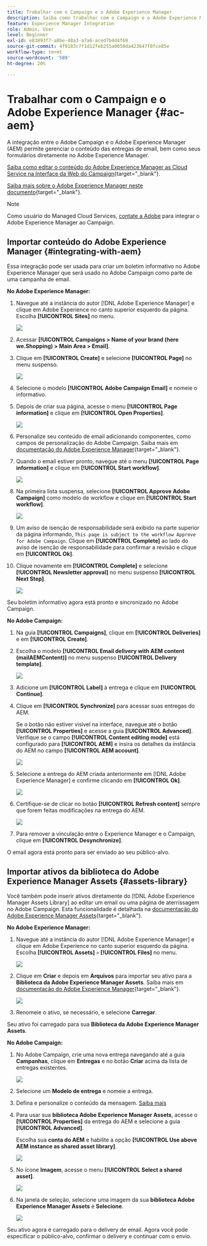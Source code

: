 ```yaml
---
title: Trabalhar com o Campaign e o Adobe Experience Manager
description: Saiba como trabalhar com o Campaign e o Adobe Experience Manager
feature: Experience Manager Integration
role: Admin, User
level: Beginner
exl-id: e83893f7-a8be-48a3-a7a6-aced7b4d4f69
source-git-commit: 4f9183c7f1d12feb255a0050da423647f0fce85e
workflow-type: tm+mt
source-wordcount: '589'
ht-degree: 20%

---
```


# Trabalhar com o Campaign e o Adobe Experience Manager {#ac-aem}

A integração entre o Adobe Campaign e o Adobe Experience Manager (AEM) permite gerenciar o conteúdo das entregas de email, bem como seus formulários diretamente no Adobe Experience Manager.

[Saiba como editar o conteúdo do Adobe Experience Manager as Cloud Service na Interface da Web do Campaign](https://experienceleague.adobe.com/docs/campaign-web/v8/integrations/aem-content.html?lang=pt-BR){target="_blank"}.

[Saiba mais sobre o Adobe Experience Manager neste documento](https://experienceleague.adobe.com/docs/experience-manager-65/administering/integration/campaignonpremise.html?lang=pt-BR#aem-and-adobe-campaign-integration-workflow){target="_blank"}.


>[!NOTE]
>
>Como usuário do Managed Cloud Services, [contate a Adobe](../start/campaign-faq.md#support) para integrar o Adobe Experience Manager ao Campaign.

## Importar conteúdo do Adobe Experience Manager {#integrating-with-aem}

Essa integração pode ser usada para criar um boletim informativo no Adobe Experience Manager que será usado no Adobe Campaign como parte de uma campanha de email.

**No Adobe Experience Manager:**

1. Navegue até a instância do autor [!DNL Adobe Experience Manager] e clique em Adobe Experience no canto superior esquerdo da página. Escolha **[!UICONTROL Sites]** no menu.

   ![](assets/aem_authoring_1.png)

1. Acessar **[!UICONTROL Campaigns > Name of your brand (here we.Shopping) > Main Area > Email]**.

1. Clique em **[!UICONTROL Create]** e selecione **[!UICONTROL Page]** no menu suspenso.

   ![](assets/aem_authoring_2.png)

1. Selecione o modelo **[!UICONTROL Adobe Campaign Email]** e nomeie o informativo.

1. Depois de criar sua página, acesse o menu **[!UICONTROL Page information]** e clique em **[!UICONTROL Open Properties]**.

   ![](assets/aem_authoring_3.png)

1. Personalize seu conteúdo de email adicionando componentes, como campos de personalização do Adobe Campaign. Saiba mais em [documentação do Adobe Experience Manager](https://experienceleague.adobe.com/docs/experience-manager-65/content/sites/authoring/aem-adobe-campaign/campaign.html?lang=pt-BR#editing-email-content){target="_blank"}.

1. Quando o email estiver pronto, navegue até o menu **[!UICONTROL Page information]** e clique em **[!UICONTROL Start workflow]**.

   ![](assets/aem_authoring_4.png)

1. Na primeira lista suspensa, selecione **[!UICONTROL Approve Adobe Campaign]** como modelo de workflow e clique em **[!UICONTROL Start workflow]**.

   ![](assets/aem_authoring_5.png)

1. Um aviso de isenção de responsabilidade será exibido na parte superior da página informando, `This page is subject to the workflow Approve for Adobe Campaign`. Clique em **[!UICONTROL Complete]** ao lado do aviso de isenção de responsabilidade para confirmar a revisão e clique em **[!UICONTROL Ok]**.

1. Clique novamente em **[!UICONTROL Complete]** e selecione **[!UICONTROL Newsletter approval]** no menu suspenso **[!UICONTROL Next Step]**.

   ![](assets/aem_authoring_6.png)

Seu boletim informativo agora está pronto e sincronizado no Adobe Campaign.

**No Adobe Campaign:**

1. Na guia **[!UICONTROL Campaigns]**, clique em **[!UICONTROL Deliveries]** e em **[!UICONTROL Create]**.

1. Escolha o modelo **[!UICONTROL Email delivery with AEM content (mailAEMContent)]** no menu suspenso **[!UICONTROL Delivery template]**.

   ![](assets/aem_authoring_7.png)

1. Adicione um **[!UICONTROL Label]** à entrega e clique em **[!UICONTROL Continue]**.

1. Clique em **[!UICONTROL Synchronize]** para acessar suas entregas do AEM.

   Se o botão não estiver visível na interface, navegue até o botão **[!UICONTROL Properties]** e acesse a guia **[!UICONTROL Advanced]**. Verifique se o campo **[!UICONTROL Content editing mode]** está configurado para **[!UICONTROL AEM]** e insira os detalhes da instância do AEM no campo **[!UICONTROL AEM account]**.

   ![](assets/aem_authoring_8.png)

1. Selecione a entrega do AEM criada anteriormente em [!DNL Adobe Experience Manager] e confirme clicando em **[!UICONTROL Ok]**.

   ![](assets/aem_authoring_11.png)

1. Certifique-se de clicar no botão **[!UICONTROL Refresh content]** sempre que forem feitas modificações na entrega do AEM.

   ![](assets/aem_authoring_12.png)

1. Para remover a vinculação entre o Experience Manager e o Campaign, clique em **[!UICONTROL Desynchronize]**.

O email agora está pronto para ser enviado ao seu público-alvo.

## Importar ativos da biblioteca do Adobe Experience Manager Assets {#assets-library}

Você também pode inserir ativos diretamente do [!DNL Adobe Experience Manager Assets Library] ao editar um email ou uma página de aterrissagem no Adobe Campaign. Esta funcionalidade é detalhada na [documentação do Adobe Experience Manager Assets](https://experienceleague.adobe.com/docs/experience-manager-65/content/assets/managing/manage-assets.html?lang=pt-BR){target="_blank"}.

**No Adobe Experience Manager:**

1. Navegue até a instância do autor [!DNL Adobe Experience Manager] e clique em Adobe Experience no canto superior esquerdo da página. Escolha **[!UICONTROL Assets]** `>` **[!UICONTROL Files]** no menu.

   ![](assets/aem_assets_1.png)

1. Clique em **Criar** e depois em **Arquivos** para importar seu ativo para a **Biblioteca da Adobe Experience Manager Assets**. Saiba mais em [documentação do Adobe Experience Manager](https://experienceleague.adobe.com/docs/experience-manager-65/content/assets/managing/manage-assets.html?lang=pt-BR#uploading-assets){target="_blank"}.

   ![](assets/aem_assets_2.png)

1. Renomeie o ativo, se necessário, e selecione **Carregar**.

Seu ativo foi carregado para sua **Biblioteca da Adobe Experience Manager Assets**.

**No Adobe Campaign:**

1. No Adobe Campaign, crie uma nova entrega navegando até a guia **Campanhas**, clique em **Entregas** e no botão **Criar** acima da lista de entregas existentes.

   ![](assets/aem_assets_3.png)

1. Selecione um **Modelo de entrega** e nomeie a entrega.

1. Defina e personalize o conteúdo da mensagem. [Saiba mais](../send/email.md)

1. Para usar sua **biblioteca Adobe Experience Manager Assets**, acesse o **[!UICONTROL Properties]** da entrega do AEM e selecione a guia **[!UICONTROL Advanced]**.

   Escolha sua **conta do AEM** e habilite a opção **[!UICONTROL Use above AEM instance as shared asset library]**.

   ![](assets/aem_authoring_9.png)

1. No ícone **Imagem**, acesse o menu **[!UICONTROL Select a shared asset]**.

   ![](assets/aem_assets_4.png)

1. Na janela de seleção, selecione uma imagem da sua **biblioteca Adobe Experience Manager Assets** e **Selecione**.

   ![](assets/aem_assets_5.png)

Seu ativo agora é carregado para o delivery de email. Agora você pode especificar o público-alvo, confirmar o delivery e continuar com o envio.
